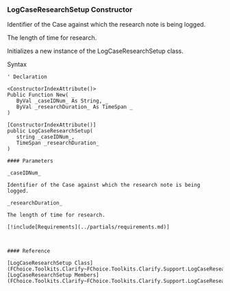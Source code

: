 ﻿### LogCaseResearchSetup Constructor

Identifier of the Case against which the research note is being logged.

The length of time for research.

Initializes a new instance of the LogCaseResearchSetup class.

Syntax

```vbnet
' Declaration

<ConstructorIndexAttribute()>
Public Function New( _
   ByVal _caseIDNum_ As String, _
   ByVal _researchDuration_ As TimeSpan _
)

[ConstructorIndexAttribute()]
public LogCaseResearchSetup( 
   string _caseIDNum_,
   TimeSpan _researchDuration_
)

#### Parameters

_caseIDNum_

Identifier of the Case against which the research note is being logged.

_researchDuration_

The length of time for research.

[!include[Requirements](../partials/requirements.md)]



#### Reference

[LogCaseResearchSetup Class](FChoice.Toolkits.Clarify~FChoice.Toolkits.Clarify.Support.LogCaseResearchSetup.md)  
[LogCaseResearchSetup Members](FChoice.Toolkits.Clarify~FChoice.Toolkits.Clarify.Support.LogCaseResearchSetup_members.md)